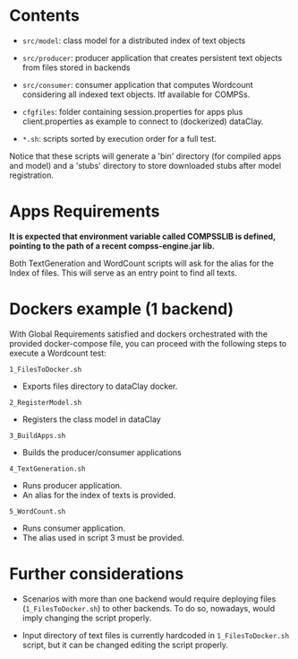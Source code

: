 Contents
========

- `src/model`: class model for a distributed index of text objects
- `src/producer`: producer application that creates persistent text objects from files stored in backends
- `src/consumer`: consumer application that computes Wordcount considering all indexed text objects. Itf available for COMPSs.

- `cfgfiles`: folder containing session.properties for apps plus client.properties as example to connect to (dockerized) dataClay.
- `*.sh`: scripts sorted by execution order for a full test.

Notice that these scripts will generate a 'bin' directory (for compiled apps and model) 
and a 'stubs' directory to store downloaded stubs after model registration.

Apps Requirements
=================

**It is expected that environment variable called COMPSSLIB is defined, pointing to the path of a recent compss-engine.jar lib.**

Both TextGeneration and WordCount scripts will ask for the alias for the Index of files. This will serve as an entry point to find all texts.

Dockers example (1 backend)
===========================

With Global Requirements satisfied and dockers orchestrated with the provided docker-compose file, 
you can proceed with the following steps to execute a Wordcount test:

`1_FilesToDocker.sh`
- Exports files directory to dataClay docker. 

`2_RegisterModel.sh`
- Registers the class model in dataClay

`3_BuildApps.sh`
- Builds the producer/consumer applications

`4_TextGeneration.sh`
- Runs producer application. 
- An alias for the index of texts is provided. 

`5_WordCount.sh`
- Runs consumer application. 
- The alias used in script 3 must be provided.

Further considerations
======================

- Scenarios with more than one backend would require deploying files (`1_FilesToDocker.sh`) to other backends. To do so, nowadays, would imply changing the script properly.

- Input directory of text files is currently hardcoded in `1_FilesToDocker.sh` script, but it can be changed editing the script properly.
